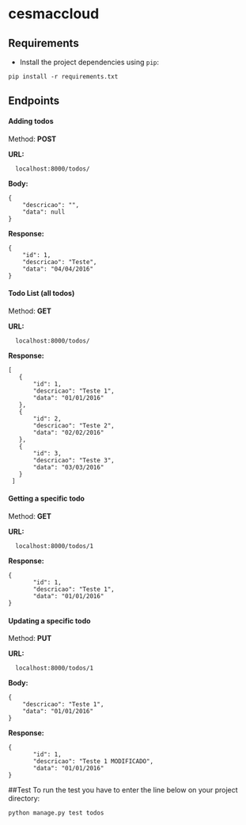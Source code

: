 # cesmaccloud
## Requirements
  * Install the project dependencies using `pip`:

```
pip install -r requirements.txt
```

## Endpoints
#### Adding todos
Method: **POST**

**URL:**
```
  localhost:8000/todos/
```

**Body:**
```
{
    "descricao": "",
    "data": null
}
```

**Response:**
```
{
    "id": 1,
    "descricao": "Teste",
    "data": "04/04/2016"
}
```

#### Todo List (all todos)
Method: **GET**

**URL:**
```
  localhost:8000/todos/
```

**Response:**
```
[
   {
       "id": 1,
       "descricao": "Teste 1",
       "data": "01/01/2016"
   },
   {
       "id": 2,
       "descricao": "Teste 2",
       "data": "02/02/2016"
   },
   {
       "id": 3,
       "descricao": "Teste 3",
       "data": "03/03/2016"
   }
 ]
```

#### Getting a specific todo
Method: **GET**

**URL:**
```
  localhost:8000/todos/1
```

**Response:**
```
{
       "id": 1,
       "descricao": "Teste 1",
       "data": "01/01/2016"
}
```

#### Updating a specific todo
Method: **PUT**

**URL:**
```
  localhost:8000/todos/1
```

**Body:**
```
{
    "descricao": "Teste 1",
    "data": "01/01/2016"
}
```

**Response:**
```
{
       "id": 1,
       "descricao": "Teste 1 MODIFICADO",
       "data": "01/01/2016"
}
```

##Test
To run the test you have to enter the line below on your project directory:
```
python manage.py test todos
```
